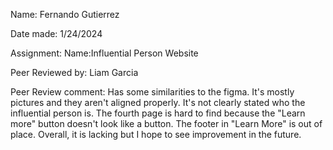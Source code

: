 Name: Fernando Gutierrez

Date made: 1/24/2024

Assignment: Name:Influential Person Website

Peer Reviewed by: Liam Garcia

Peer Review comment: Has some similarities to the figma. It's mostly pictures and they aren't aligned properly. It's not clearly stated who the influential person is. The fourth page is hard to find because the "Learn more" button doesn't look like a button. The footer in "Learn More" is out of place. Overall, it is lacking but I hope to see improvement in the future.